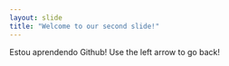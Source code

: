 ```yaml
---
layout: slide
title: "Welcome to our second slide!"
---
```

Estou aprendendo Github!
Use the left arrow to go back!
